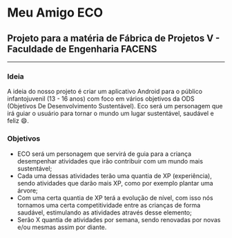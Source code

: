 # Meu Amigo ECO

<h2> Projeto para a matéria de Fábrica de Projetos V - Faculdade de Engenharia FACENS </h2>

-------------------------------------------------------------------------------------------------------------------------------------------------------------------------

<h3>Ideia</h3>

A ideia do nosso projeto é criar um aplicativo Android para o público infantojuvenil (13 - 16 anos) com foco em vários objetivos da ODS (Objetivos De Desenvolvimento Sustentável). Eco será um personagem que irá guiar o usuário para tornar o mundo um lugar sustentável, saudável e feliz 😄.

<h3>Objetivos</h3>

- ECO será um personagem que servirá de guia para a criança desempenhar atividades que irão contribuir com um mundo mais sustentável;
- Cada uma dessas atividades terão uma quantia de XP (experiência), sendo atividades que darão mais XP, como por exemplo plantar uma árvore;
- Com uma certa quantia de XP terá a evolução de nível, com isso nós tornamos uma certa competitividade entre as crianças de forma saudável, estimulando as atividades através desse elemento;
- Serão X quantia de atividades por semana, sendo renovadas por novas e/ou mesmas assim por diante.
